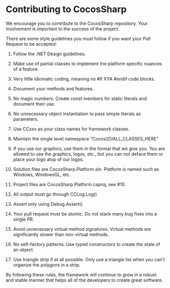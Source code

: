 Contributing to CocosSharp
==========================

We encourage you to contribute to the CocosSharp repository. Your
involvement is important to the success of the project.

There are some style guidelines you must follow if you want your Pull
Request to be accepted:

1. Follow the .NET Design guidelines. 

2. Make use of partial classes to implement the platform specific
nuances of a feature.

3. Very little idiomatic coding, meaning no #if XYA #endif code
blocks.

4. Document your methods and features.

5. No magic numbers. Create const members for static literals and
document their use.

6. No unnecessary object instantiation to pass simple literals as
parameters.

7. Use CCxxx as your class names for framework classes.

8. Maintain the single level namespace "Cocos2D/ALL_CLASSES_HERE"

9. If you use our graphics, use them in the format that we give
you. You are allowed to use the graphics, logos, etc., but you can not
deface them or place your logo atop of our logos.

10. Solution files are CocosSharp.Platform.sln. Platform is named
such as Windows, WindowsGL, etc.

11. Project files are CocosSharp.Platform.csproj, see #10.

12. All output must go through CCLog.Log()

13. Assert only using Debug.Assert()

14. Your pull request must be atomic. Do not stack many bug fixes into
a single PR.

15. Avoid unnecessary virtual method signatures. Virtual methods are
significantly slower than non-virtual methods.

16. No self-factory patterns. Use typed constructors to create the
state of an object.

17. Use triangle strip if at all possible. Only use a triangle list
when you can't organize the polygons in a strip.

By following these rules, the framework will continue to grow in a
robust and stable manner that helps all of the developers to create
great software.

